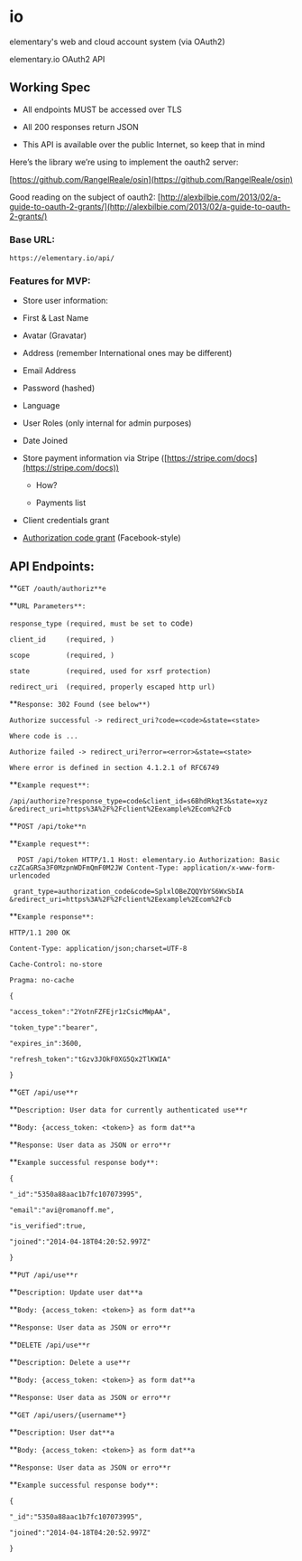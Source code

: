 # io
elementary's web and cloud account system (via OAuth2)

elementary.io OAuth2 API

## Working Spec

* All endpoints MUST be accessed over TLS

* All 200 responses return JSON

* This API is available over the public Internet, so keep that in mind

Here’s the library we’re using to implement the oauth2 server:

[https://github.com/RangelReale/osin](https://github.com/RangelReale/osin)

Good reading on the subject of oauth2:
[http://alexbilbie.com/2013/02/a-guide-to-oauth-2-grants/](http://alexbilbie.com/2013/02/a-guide-to-oauth-2-grants/)

### Base URL: 

`https://elementary.io/api/`

### Features for MVP:

* Store user information:

* First & Last Name

* Avatar (Gravatar)

* Address (remember International ones may be different)

* Email Address

* Password (hashed)

* Language

* User Roles (only internal for admin purposes)

* Date Joined

* Store payment information via Stripe ([https://stripe.com/docs](https://stripe.com/docs))

    * How?

    * Payments list

* Client credentials grant

* [Authorization code grant](http://tools.ietf.org/html/rfc6749#section-4.1) (Facebook-style)

## API Endpoints:

**`GET /oauth/authoriz**e`

**`URL Parameters**:`

`response_type (required, must be set to `code`)`

`client_id     (required, )`

`scope         (required, )`

`state         (required, used for xsrf protection)`

`redirect_uri  (required, properly escaped http url)`

**`Response: 302 Found (see below**)`

`Authorize successful -> redirect_uri?code=<code>&state=<state>`

`Where code is ...`

`Authorize failed -> redirect_uri?error=<error>&state=<state>`

`Where error is defined in section 4.1.2.1 of RFC6749`

**`Example request**:`

`/api/authorize?response_type=code&client_id=s6BhdRkqt3&state=xyz
        &redirect_uri=https%3A%2F%2Fclient%2Eexample%2Ecom%2Fcb`

**`POST /api/toke**n`

**`Example request**:`

`  POST /api/token HTTP/1.1
  Host: elementary.io
  Authorization: Basic czZCaGRSa3F0MzpnWDFmQmF0M2JW
  Content-Type: application/x-www-form-urlencoded`

`
  grant_type=authorization_code&code=SplxlOBeZQQYbYS6WxSbIA
  &redirect_uri=https%3A%2F%2Fclient%2Eexample%2Ecom%2Fcb`

**`Example response**:`

`HTTP/1.1 200 OK`

`Content-Type: application/json;charset=UTF-8`

`Cache-Control: no-store`

`Pragma: no-cache`

`{`

`"access_token":"2YotnFZFEjr1zCsicMWpAA",`

`"token_type":"bearer",`

`"expires_in":3600,`

`"refresh_token":"tGzv3JOkF0XG5Qx2TlKWIA"`

`}`

**`GET /api/use**r`

**`Description: User data for currently authenticated use**r`

**`Body: {access_token: <token>} as form dat**a`

**`Response: User data as JSON or erro**r`

**`Example successful response body**:`

`{`

`"_id":"5350a88aac1b7fc107073995",`

`"email":"avi@romanoff.me",`

`"is_verified":true,`

`"joined":"2014-04-18T04:20:52.997Z"`

`}`

**`PUT /api/use**r`

**`Description: Update user dat**a`

**`Body: {access_token: <token>} as form dat**a`

**`Response: User data as JSON or erro**r`

**`DELETE /api/use**r`

**`Description: Delete a use**r`

**`Body: {access_token: <token>} as form dat**a`

**`Response: User data as JSON or erro**r`

**`GET /api/users/{username**}`

**`Description: User dat**a`

**`Body: {access_token: <token>} as form dat**a`

**`Response: User data as JSON or erro**r`

**`Example successful response body**:`

`{`

`"_id":"5350a88aac1b7fc107073995",`

`"joined":"2014-04-18T04:20:52.997Z"`

`}`

